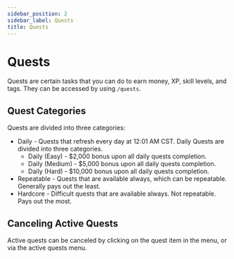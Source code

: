 ```yaml
---
sidebar_position: 2
sidebar_label: Quests
title: Quests
---
```


# Quests

Quests are certain tasks that you can do to earn money, XP, skill levels, and tags. They can be accessed by using `/quests`.

## Quest Categories
Quests are divided into three categories:
- Daily - Quests that refresh every day at 12:01 AM CST. Daily Quests are divided into three categories.
  - Daily (Easy) - $2,000 bonus upon all daily quests completion.
  - Daily (Medium) - $5,000 bonus upon all daily quests completion.
  - Daily (Hard) - $10,000 bonus upon all daily quests completion.
- Repeatable - Quests that are available always, which can be repeatable. Generally pays out the least.
- Hardcore - Difficult quests that are available always. Not repeatable. Pays out the most.

## Canceling Active Quests
Active quests can be canceled by clicking on the quest item in the menu, or via the active quests menu.